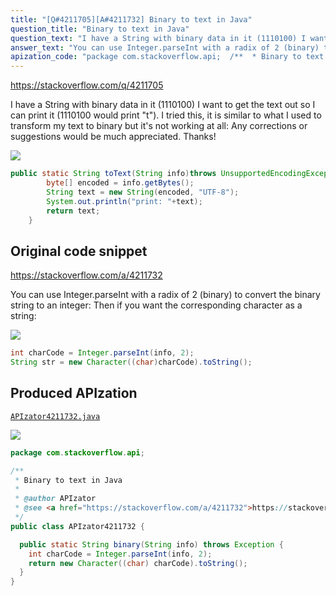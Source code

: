 ```yaml
---
title: "[Q#4211705][A#4211732] Binary to text in Java"
question_title: "Binary to text in Java"
question_text: "I have a String with binary data in it (1110100) I want to get the text out so I can print it (1110100 would print \"t\"). I tried this, it is similar to what I used to transform my text to binary but it's not working at all: Any corrections or suggestions would be much appreciated. Thanks!"
answer_text: "You can use Integer.parseInt with a radix of 2 (binary) to convert the binary string to an integer: Then if you want the corresponding character as a string:"
apization_code: "package com.stackoverflow.api;  /**  * Binary to text in Java  *  * @author APIzator  * @see <a href=\"https://stackoverflow.com/a/4211732\">https://stackoverflow.com/a/4211732</a>  */ public class APIzator4211732 {    public static String binary(String info) throws Exception {     int charCode = Integer.parseInt(info, 2);     return new Character((char) charCode).toString();   } }"
---
```


https://stackoverflow.com/q/4211705

I have a String with binary data in it (1110100) I want to get the text out so I can print it (1110100 would print &quot;t&quot;). I tried this, it is similar to what I used to transform my text to binary but it&#x27;s not working at all:
Any corrections or suggestions would be much appreciated.
Thanks!


<div class="code-logo"><img src="/stackoverflow.png" /></div>

```java
public static String toText(String info)throws UnsupportedEncodingException{
        byte[] encoded = info.getBytes();
        String text = new String(encoded, "UTF-8");
        System.out.println("print: "+text);
        return text;
    }
```


## Original code snippet

https://stackoverflow.com/a/4211732

You can use Integer.parseInt with a radix of 2 (binary) to convert the binary string to an integer:
Then if you want the corresponding character as a string:

<div class="code-logo"><img src="/stackoverflow.png" /></div>

```java
int charCode = Integer.parseInt(info, 2);
String str = new Character((char)charCode).toString();
```

## Produced APIzation

[`APIzator4211732.java`](https://github.com/pasqualesalza/apization-temp-data/raw/master/search/APIzator4211732.java)

<div class="code-logo"><img src="/apizator.png" /></div>

```java
package com.stackoverflow.api;

/**
 * Binary to text in Java
 *
 * @author APIzator
 * @see <a href="https://stackoverflow.com/a/4211732">https://stackoverflow.com/a/4211732</a>
 */
public class APIzator4211732 {

  public static String binary(String info) throws Exception {
    int charCode = Integer.parseInt(info, 2);
    return new Character((char) charCode).toString();
  }
}

```